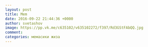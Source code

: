 ```yaml
---
layout: post
title: Mem
date: 2016-09-22 21:44:36 +0000
author: svetashov
image: https://pp.vk.me/c635102/v635102272/f397/Rd3GStFAbQQ.jpg
comment:
categories: мемасики жиза
---
```

